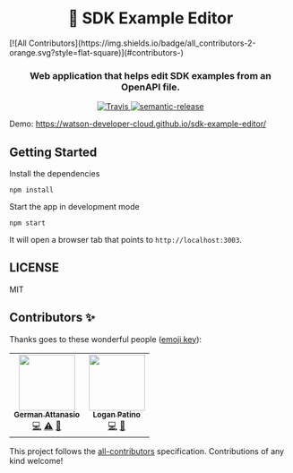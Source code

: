<h1 align="center" style="border-bottom: none;">📝 SDK Example Editor</h1>
<!-- ALL-CONTRIBUTORS-BADGE:START - Do not remove or modify this section -->
[![All Contributors](https://img.shields.io/badge/all_contributors-2-orange.svg?style=flat-square)](#contributors-)
<!-- ALL-CONTRIBUTORS-BADGE:END -->
<h3 align="center">Web application that helps edit SDK examples from an OpenAPI file.</h3>
<p align="center">
  <a href="https://travis-ci.org/watson-developer-cloud/sdk-example-editor">
    <img alt="Travis" src="https://travis-ci.org/watson-developer-cloud/sdk-example-editor.svg?branch=master">
  </a>
  <a href="#badge">
    <img alt="semantic-release" src="https://img.shields.io/badge/%20%20%F0%9F%93%A6%F0%9F%9A%80-semantic--release-e10079.svg">
  </a>
</p>
</p>

Demo: https://watson-developer-cloud.github.io/sdk-example-editor/

## Getting Started

Install the dependencies

```
npm install
```

Start the app in development mode

```
npm start
```

It will open a browser tab that points to `http://localhost:3003`.

## LICENSE

MIT

## Contributors ✨

Thanks goes to these wonderful people ([emoji key](https://allcontributors.org/docs/en/emoji-key)):

<!-- ALL-CONTRIBUTORS-LIST:START - Do not remove or modify this section -->
<!-- prettier-ignore-start -->
<!-- markdownlint-disable -->
<table>
  <tr>
    <td align="center"><a href="https://germanattanasio.com"><img src="https://avatars3.githubusercontent.com/u/313157?v=4" width="100px;" alt=""/><br /><sub><b>German Attanasio</b></sub></a><br /><a href="https://github.com/watson-developer-cloud/sdk-example-editor/commits?author=germanattanasio" title="Code">💻</a> <a href="https://github.com/watson-developer-cloud/sdk-example-editor/commits?author=germanattanasio" title="Tests">⚠️</a> <a href="https://github.com/watson-developer-cloud/sdk-example-editor/commits?author=germanattanasio" title="Documentation">📖</a></td>
    <td align="center"><a href="https://www.linkedin.com/in/logan-patino/"><img src="https://avatars2.githubusercontent.com/u/8710772?v=4" width="100px;" alt=""/><br /><sub><b>Logan Patino</b></sub></a><br /><a href="https://github.com/watson-developer-cloud/sdk-example-editor/commits?author=lpatino10" title="Code">💻</a> <a href="https://github.com/watson-developer-cloud/sdk-example-editor/commits?author=lpatino10" title="Documentation">📖</a></td>
  </tr>
</table>

<!-- markdownlint-enable -->
<!-- prettier-ignore-end -->
<!-- ALL-CONTRIBUTORS-LIST:END -->

This project follows the [all-contributors](https://github.com/all-contributors/all-contributors) specification. Contributions of any kind welcome!